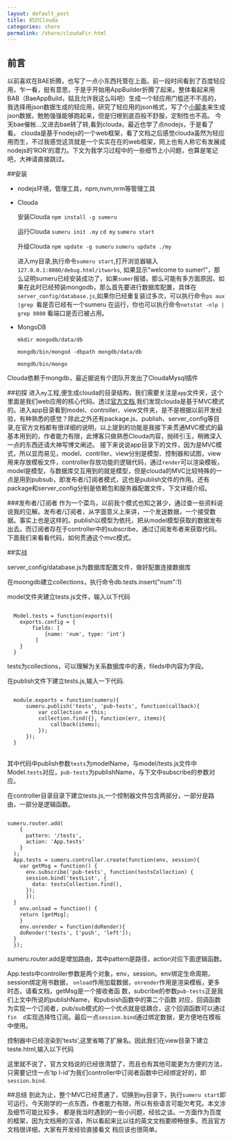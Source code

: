 ```yaml
---
layout: default_post
title: 初识Clouda 
categories: share
permalink: /share/cloudaFir.html
---
```


前言
----

以前喜欢在BAE折腾，也写了一点小东西托管在上面。前一段时间看到了百度轻应用，乍一看，挺有意思，于是乎开始用AppBuilder折腾了起来。整体看起来用BAB（BaeAppBuild，姑且允许我这么叫吧）生成一个轻应用门槛还不不高的，我选择用json数据生成的轻应用，研究了轻应用的json格式，写了个[小脚本](https://github.com/banama/BaeAppBuilder)来生成json数据，勉勉强强能够跑起来，但是归根到底百般不舒服，定制性也不高。
今天bae催帐...又进去bae转了转,看到clouda，最近也学了点nodejs，于是看了看。
clouda是基于nodejs的一个web框架，看了文档之后感觉clouda虽然为轻应用而生，不过我感觉这货就是一个实实在在的web框架，网上也有人称它有发展成nodejs的‘ROR’的潜力。下文为我学习过程中的一些细节上小问题，也算是笔记吧，大神请直接跳过。


##安装
* nodejs环境，管理工具，npm,nvm,nrm等管理工具
* Clouda

  安装Clouda `npm install -g sumeru`

  运行Clouda `sumeru init .my` 
  `cd my`  `sumeru start`  

  升级Clouda  `npm update -g sumeru`
  `sumeru update ./my`

  进入my目录,执行命令`sumeru start`,打开浏览器输入`127.0.0.1:8080/debug.html/itworks`, 如果显示"welcome to sumer!"，那么证明sumeru已经安装成功了，如果`sumer`报错，那么可能有多方面原因，如果在此时已经预装mongodb，那么首先要进行数据库配置，具体在`server_config/database.js`,如果你已经重复装过多次，可以执行命令`ps aux |grep `看是否已经有一个sumeru 在运行，你也可以执行命令`netstat -nlp | grep 8080` 看端口是否已被占用。
* MongoDB
  
  `mkdir mongodb/data/db`
  
  `mongdb/bin/mongod -dbpath mongdb/data/db`
  
  `mongdb/bin/mongo`

Clouda依赖于mongdb，最近据说有个团队开发出了CloudaMysql插件

##初探
进入`my`工程,便生成clouda的目录结构，我们需要关注是`app`文件夹，这个里面是我们web应用的核心代码。透过[官方文档](http://cloudajs.org/docs),我们发现clouda是基于MVC模式的。进入app目录看到model、controller、view文件夹，是不是根据以前开发经验，有种熟悉的感觉？除此之外还有package.js、publish、server_config等目录,在官方文档都有很详细的说明，以上提到的功能是我接下来贯通MVC模式的最基本用到的，作者能力有限，此博客只做熟悉Clouda内容，抛砖引玉，稍微深入一点的东西还请大神写博文阐述。
接下来说说app目录下的文件，因为是MVC模式，所以显而易见，model、contrller、view分别是模型、控制器和试图，view用来存放模板文件，controller存放功能的逻辑代码，通过`render`可以渲染模板，model是模型，与数据库交互用到的就是模型，但是clouda的MVC比较特殊的一点是用到pubsub，即发布者/订阅者模式，这也是publish文件的作用。还有package和server_config分别是依赖包和服务器配置文件，下文详细介绍。

###发布者/订阅者
作为一个菜鸟，以前我个模式也知之甚少，通过查一些资料说说我的见解。发布者/订阅者，从字面意义上来讲，一个发送数据，一个接受数据。事实上也是这样的。publish以模型为依托，把从model模型获取的数据发布出去。而订阅者存在于controller中的subscribe，通过订阅发布者来获取代码。下面我们来看看代码，如何贯通这个mvc模式。

##实战

server_config/database.js为数据库配置文件，做好配置连接数据库

在moongdb建立collections，执行命令db.tests.insert("num":1)

model文件夹建立tests.js文件，输入以下代码

<pre><code>
  Model.tests = function(exports){
    exports.config = {
      	fields: [
    	   	{name: 'num', type: 'int'}
    	 ]
    }
  }
</code></pre>

tests为collections，可以理解为关系数据库中的表，fileds中内容为字段。

在publish文件下建立tests.js,输入一下代码.  

<pre><code>
  module.exports = function(sumeru){
      sumeru.publish('tests', 'pub-tests', function(callback){
          var collection = this;
          collection.find({}, function(err, items){
              callback(items);
          });
      });           
  }
</code> </pre>

其中代码中publish参数`tests`为modelName，与model/tests.js文件中Model.`tests`对应，`pub-tests`为publishName，与下文中subscribe的参数对应。

在controller目录目录下建立tests.js,一个控制器文件包含两部分，一部分是路由，一部分是逻辑函数。
<pre><code>
sumeru.router.add(
    {
      pattern: '/tests',
      action: 'App.tests'
    }
  );
  App.tests = sumeru.controller.create(function(env, session){
    var getMsg = function() {
      env.subscribe('pub-tests', function(testsCollection) {
      session.bind('testList', {
        data: testsCollection.find(),
      });
      });
  }
    env.onload = function() {
    return [getMsg];
    }
    env.onrender = function(doRender){
    doRender('tests', ['push', 'left']);
  }
  });
</code></pre>

sumeru.router.add是增加路由，其中pattern是路径，action对应下面逻辑函数。

App.tests中controller参数是两个对象，env，session。env绑定生命周期，session绑定用书数据，  `onload`作用加载数据，`onrender`作用是渲染模板，更多时态，请看文档，getMsg是一个接收者函   数，subcribe的参数`pub-tests`正是我们上文中所说的publishName，和pubsish函数中的第二个函数  对应，回调函数为实现一个订阅者，pub/sub模式的一个优点就是低耦合，这个回调函数可以通过`fin  d`实现选择性订阅。最后一点`session.bind`通过绑定数据，更方便地在模板中使用。

控制器中已经渲染到‘tests’,这里省略了扩展名。因此我们在view目录下建立teste.html,输入以下代码

这里就不说了，官方文档说的已经很清楚了，而且也有其他可能更为方便的方法，只需要记住一点‘tp  l-id’为我们controller中订阅者函数中已经绑定好的，即`session.bind`.

##总结
到此为止，整个MVC已经贯通了，切换到`my`目录下，执行`sumeru start`即可运行。今天刚学的一点东西，作者能力有限，所以有些语言可能欠考究。本文涉及细节可能比较多，
都是我当时遇到的一些小问题，经验之谈。一方面作为百度的框架，因为文档用的汉语，所以看起来比以往的英文文档要顺畅很多。而且官方文档很详细，大家有开发经验直接看文
档应该也很简单。

